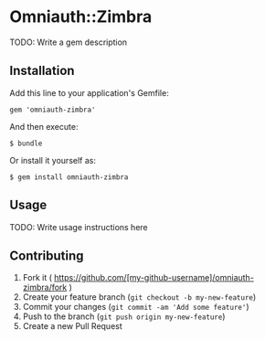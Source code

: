 # Omniauth::Zimbra

TODO: Write a gem description

## Installation

Add this line to your application's Gemfile:

    gem 'omniauth-zimbra'

And then execute:

    $ bundle

Or install it yourself as:

    $ gem install omniauth-zimbra

## Usage

TODO: Write usage instructions here

## Contributing

1. Fork it ( https://github.com/[my-github-username]/omniauth-zimbra/fork )
2. Create your feature branch (`git checkout -b my-new-feature`)
3. Commit your changes (`git commit -am 'Add some feature'`)
4. Push to the branch (`git push origin my-new-feature`)
5. Create a new Pull Request
